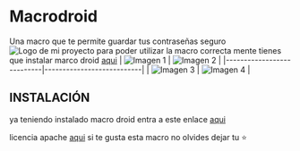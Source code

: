 # Macrodroid
Una macro que te permite guardar tus contraseñas seguro
![Logo de mi proyecto](https://play-lh.googleusercontent.com/PioDUVeFbkSbenRZxrKoUErvC9hEQksRRQhtp39vytQtGXgjpIkZqu1ScJy-MoRUAAE=w480-h960-rw)
para poder utilizar la macro correcta mente tienes que instalar marco droid [aqui](https://play.google.com/store/apps/details?id=com.arlosoft.macrodroid&hl=en_US&referrer=utm_source%3Dgoogle%26utm_medium%3Dorganic%26utm_term%3Dmacrodroid&pcampaignid=APPU_1_jimYZcmBI9i55OUPx--P8AI)
| ![Imagen 1](https://48083b52-a95c-45dd-811d-c837742178a5-00-32j1b00pw88jj.worf.replit.dev/1.jpg) | ![Imagen 2](https://48083b52-a95c-45dd-811d-c837742178a5-00-32j1b00pw88jj.worf.replit.dev/2.jpg) |
|---------------------------|---------------------------|
| ![Imagen 3](https://48083b52-a95c-45dd-811d-c837742178a5-00-32j1b00pw88jj.worf.replit.dev/3.jpg) | ![Imagen 4](https://48083b52-a95c-45dd-811d-c837742178a5-00-32j1b00pw88jj.worf.replit.dev/4.jpg) |


## **INSTALACIÓN**
ya teniendo instalado macro droid entra a este enlace [aqui](https://www.macrodroidlink.com/macrostore?id=19701)


licencia apache [aqui](LICENSE)
si te gusta esta macro no olvides dejar tu ⭐ 
